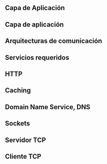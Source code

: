 
## Capa de Aplicación



## Capa de aplicación



## Arquitecturas de comunicación



## Servicios requeridos



## HTTP



## Caching



## Domain Name Service, DNS



## Sockets



## Servidor TCP



## Cliente TCP


